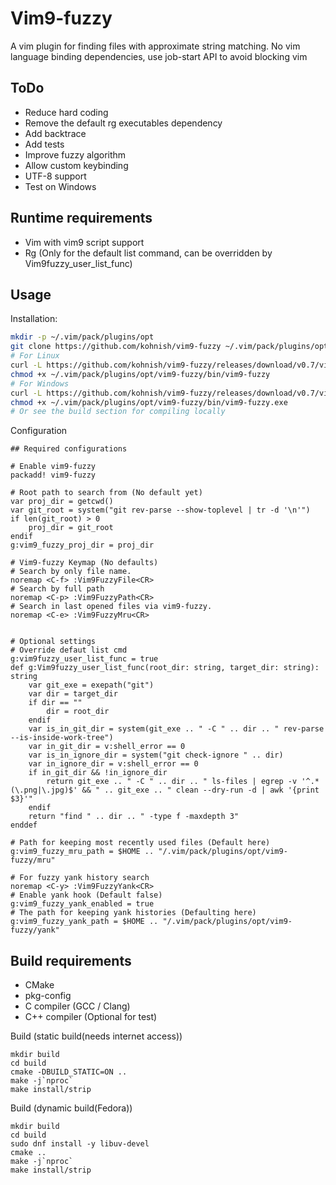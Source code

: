 Vim9-fuzzy
=========

A vim plugin for finding files with approximate string matching.
No vim language binding dependencies, use job-start API to avoid blocking vim

ToDo
----
 - Reduce hard coding
 - Remove the default rg executables dependency
 - Add backtrace
 - Add tests
 - Improve fuzzy algorithm
 - Allow custom keybinding
 - UTF-8 support
 - Test on Windows

Runtime requirements
--------------------
 - Vim with vim9 script support
 - Rg (Only for the default list command, can be overridden by Vim9fuzzy_user_list_func)

Usage
-----
Installation:
```sh
mkdir -p ~/.vim/pack/plugins/opt
git clone https://github.com/kohnish/vim9-fuzzy ~/.vim/pack/plugins/opt/vim9-fuzzy
# For Linux 
curl -L https://github.com/kohnish/vim9-fuzzy/releases/download/v0.7/vim9-fuzzy-linux-x86-64 -o ~/.vim/pack/plugins/opt/vim9-fuzzy/bin/vim9-fuzzy 
chmod +x ~/.vim/pack/plugins/opt/vim9-fuzzy/bin/vim9-fuzzy
# For Windows
curl -L https://github.com/kohnish/vim9-fuzzy/releases/download/v0.7/vim9-fuzzy-win-x86-64 -o ~/.vim/pack/plugins/opt/vim9-fuzzy/bin/vim9-fuzzy.exe
chmod +x ~/.vim/pack/plugins/opt/vim9-fuzzy/bin/vim9-fuzzy.exe
# Or see the build section for compiling locally


```
Configuration
```vim
## Required configurations

# Enable vim9-fuzzy
packadd! vim9-fuzzy

# Root path to search from (No default yet)
var proj_dir = getcwd()
var git_root = system("git rev-parse --show-toplevel | tr -d '\n'")
if len(git_root) > 0
    proj_dir = git_root
endif
g:vim9_fuzzy_proj_dir = proj_dir

# Vim9-fuzzy Keymap (No defaults)
# Search by only file name.
noremap <C-f> :Vim9FuzzyFile<CR>
# Search by full path
noremap <C-p> :Vim9FuzzyPath<CR>
# Search in last opened files via vim9-fuzzy.
noremap <C-e> :Vim9FuzzyMru<CR>


# Optional settings
# Override defaut list cmd
g:vim9fuzzy_user_list_func = true
def g:Vim9fuzzy_user_list_func(root_dir: string, target_dir: string): string
    var git_exe = exepath("git")
    var dir = target_dir
    if dir == ""
        dir = root_dir
    endif
    var is_in_git_dir = system(git_exe .. " -C " .. dir .. " rev-parse --is-inside-work-tree")
    var in_git_dir = v:shell_error == 0
    var is_in_ignore_dir = system("git check-ignore " .. dir)
    var in_ignore_dir = v:shell_error == 0
    if in_git_dir && !in_ignore_dir
        return git_exe .. " -C " .. dir .. " ls-files | egrep -v '^.*(\.png|\.jpg)$' && " .. git_exe .. " clean --dry-run -d | awk '{print $3}'"
    endif
    return "find " .. dir .. " -type f -maxdepth 3"
enddef

# Path for keeping most recently used files (Default here)
g:vim9_fuzzy_mru_path = $HOME .. "/.vim/pack/plugins/opt/vim9-fuzzy/mru"

# For fuzzy yank history search
noremap <C-y> :Vim9FuzzyYank<CR>
# Enable yank hook (Default false)
g:vim9_fuzzy_yank_enabled = true
# The path for keeping yank histories (Defaulting here)
g:vim9_fuzzy_yank_path = $HOME .. "/.vim/pack/plugins/opt/vim9-fuzzy/yank"

```

Build requirements
------------------
 - CMake
 - pkg-config
 - C compiler (GCC / Clang)
 - C++ compiler (Optional for test)  
  

Build (static build(needs internet access))
```shell
mkdir build
cd build
cmake -DBUILD_STATIC=ON ..
make -j`nproc`
make install/strip
```

Build (dynamic build(Fedora))
```shell
mkdir build
cd build
sudo dnf install -y libuv-devel
cmake ..
make -j`nproc`
make install/strip
```
